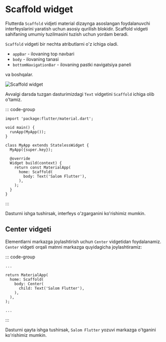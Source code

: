 # Scaffold widget

Flutterda `Scaffold` vidjeti material dizaynga asoslangan foydalanuvchi interfeyslarini yaratish uchun asosiy qurilish
blokidir. Scaffold vidgeti sahifaning umumiy tuzilmasini tuzish uchun yordam beradi.

`Scaffold` vidgeti bir nechta atributlarni o'z ichiga oladi.

* `appBar` - ilovaning top navbari
* `body` - ilovaning tanasi
* `bottomNavigationBar` - ilovaning pastki navigatsiya paneli

va boshqalar.

![Scaffold widget](https://storage.googleapis.com/material-design/publish/material_v_11/assets/0Bx4BSt6jniD7T0hfM01sSmRyTG8/layout_structure_regions_mobile.png)

Avvalgi darsda tuzgan dasturimizdagi `Text` vidgetini `Scaffold` ichiga olib o'tamiz.

::: code-group

```dart{13-15} [lib/main.dart]
import 'package:flutter/material.dart';

void main() {
  runApp(MyApp());
}

class MyApp extends StatelessWidget {
  MyApp({super.key});

  @override
  Widget build(context) {
    return const MaterialApp(
      home: Scaffold(
        body: Text('Salom Flutter'),
      ),
    );
  }
}
```

:::

Dasturni ishga tushirsak, interfeys o'zgarganini ko'rishimiz mumkin.

## Center vidgeti

Elementlarni markazga joylashtirish uchun `Center` vidgetidan foydalanamiz. `Center` vidgeti orqali matnni markazga
quyidagicha joylashtiramiz:

::: code-group

```dart{5-7} [lib/main.dart]
...

return MaterialApp(
  home: Scaffold(
    body: Center(
      child: Text('Salom Flutter'),
    ),
  ),
);

...
```

:::

Dasturni qayta ishga tushirsak, `Salom Flutter` yozuvi markazga o'tganini ko'rishimiz mumkin.
